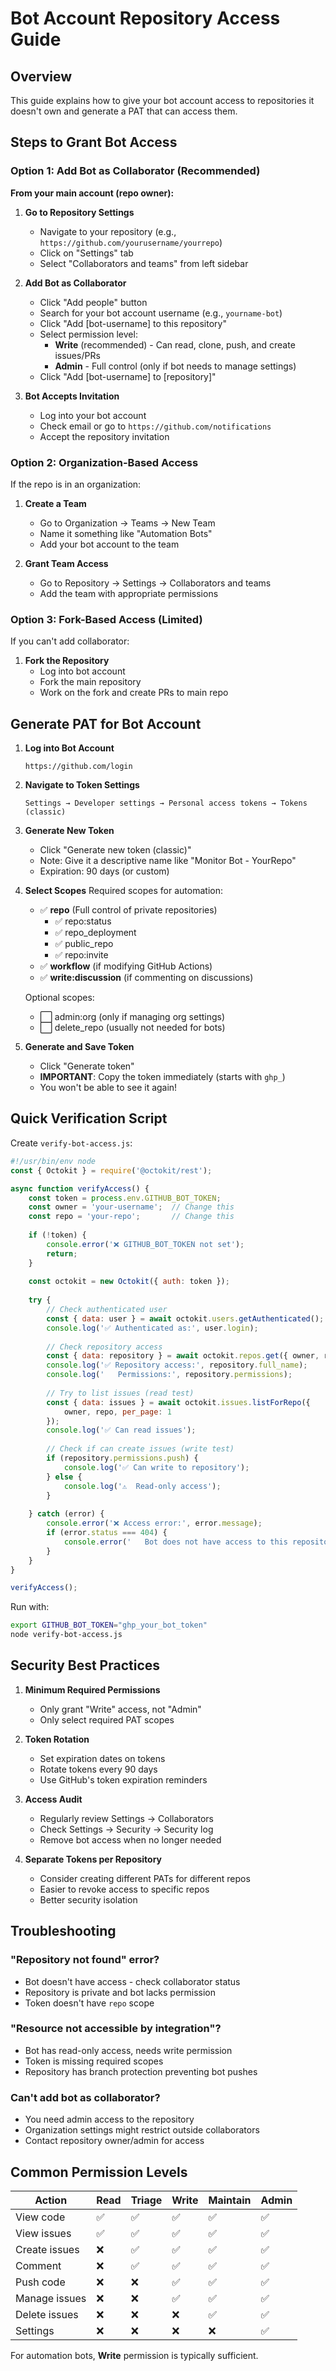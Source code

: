 # Bot Account Repository Access Guide

## Overview
This guide explains how to give your bot account access to repositories it doesn't own and generate a PAT that can access them.

## Steps to Grant Bot Access

### Option 1: Add Bot as Collaborator (Recommended)
**From your main account (repo owner):**

1. **Go to Repository Settings**
   - Navigate to your repository (e.g., `https://github.com/yourusername/yourrepo`)
   - Click on "Settings" tab
   - Select "Collaborators and teams" from left sidebar

2. **Add Bot as Collaborator**
   - Click "Add people" button
   - Search for your bot account username (e.g., `yourname-bot`)
   - Click "Add [bot-username] to this repository"
   - Select permission level:
     - **Write** (recommended) - Can read, clone, push, and create issues/PRs
     - **Admin** - Full control (only if bot needs to manage settings)
   - Click "Add [bot-username] to [repository]"

3. **Bot Accepts Invitation**
   - Log into your bot account
   - Check email or go to `https://github.com/notifications`
   - Accept the repository invitation

### Option 2: Organization-Based Access
If the repo is in an organization:

1. **Create a Team**
   - Go to Organization → Teams → New Team
   - Name it something like "Automation Bots"
   - Add your bot account to the team

2. **Grant Team Access**
   - Go to Repository → Settings → Collaborators and teams
   - Add the team with appropriate permissions

### Option 3: Fork-Based Access (Limited)
If you can't add collaborator:

1. **Fork the Repository**
   - Log into bot account
   - Fork the main repository
   - Work on the fork and create PRs to main repo

## Generate PAT for Bot Account

1. **Log into Bot Account**
   ```
   https://github.com/login
   ```

2. **Navigate to Token Settings**
   ```
   Settings → Developer settings → Personal access tokens → Tokens (classic)
   ```

3. **Generate New Token**
   - Click "Generate new token (classic)"
   - Note: Give it a descriptive name like "Monitor Bot - YourRepo"
   - Expiration: 90 days (or custom)
   
4. **Select Scopes**
   Required scopes for automation:
   - ✅ **repo** (Full control of private repositories)
     - ✅ repo:status
     - ✅ repo_deployment
     - ✅ public_repo
     - ✅ repo:invite
   - ✅ **workflow** (if modifying GitHub Actions)
   - ✅ **write:discussion** (if commenting on discussions)
   
   Optional scopes:
   - ⬜ admin:org (only if managing org settings)
   - ⬜ delete_repo (usually not needed for bots)

5. **Generate and Save Token**
   - Click "Generate token"
   - **IMPORTANT**: Copy the token immediately (starts with `ghp_`)
   - You won't be able to see it again!

## Quick Verification Script

Create `verify-bot-access.js`:
```javascript
#!/usr/bin/env node
const { Octokit } = require('@octokit/rest');

async function verifyAccess() {
    const token = process.env.GITHUB_BOT_TOKEN;
    const owner = 'your-username';  // Change this
    const repo = 'your-repo';       // Change this
    
    if (!token) {
        console.error('❌ GITHUB_BOT_TOKEN not set');
        return;
    }
    
    const octokit = new Octokit({ auth: token });
    
    try {
        // Check authenticated user
        const { data: user } = await octokit.users.getAuthenticated();
        console.log('✅ Authenticated as:', user.login);
        
        // Check repository access
        const { data: repository } = await octokit.repos.get({ owner, repo });
        console.log('✅ Repository access:', repository.full_name);
        console.log('   Permissions:', repository.permissions);
        
        // Try to list issues (read test)
        const { data: issues } = await octokit.issues.listForRepo({ 
            owner, repo, per_page: 1 
        });
        console.log('✅ Can read issues');
        
        // Check if can create issues (write test)
        if (repository.permissions.push) {
            console.log('✅ Can write to repository');
        } else {
            console.log('⚠️  Read-only access');
        }
        
    } catch (error) {
        console.error('❌ Access error:', error.message);
        if (error.status === 404) {
            console.error('   Bot does not have access to this repository');
        }
    }
}

verifyAccess();
```

Run with:
```bash
export GITHUB_BOT_TOKEN="ghp_your_bot_token"
node verify-bot-access.js
```

## Security Best Practices

1. **Minimum Required Permissions**
   - Only grant "Write" access, not "Admin"
   - Only select required PAT scopes

2. **Token Rotation**
   - Set expiration dates on tokens
   - Rotate tokens every 90 days
   - Use GitHub's token expiration reminders

3. **Access Audit**
   - Regularly review Settings → Collaborators
   - Check Settings → Security → Security log
   - Remove bot access when no longer needed

4. **Separate Tokens per Repository**
   - Consider creating different PATs for different repos
   - Easier to revoke access to specific repos
   - Better security isolation

## Troubleshooting

### "Repository not found" error?
- Bot doesn't have access - check collaborator status
- Repository is private and bot lacks permission
- Token doesn't have `repo` scope

### "Resource not accessible by integration"?
- Bot has read-only access, needs write permission
- Token is missing required scopes
- Repository has branch protection preventing bot pushes

### Can't add bot as collaborator?
- You need admin access to the repository
- Organization settings might restrict outside collaborators
- Contact repository owner/admin for access

## Common Permission Levels

| Action | Read | Triage | Write | Maintain | Admin |
|--------|------|--------|-------|----------|--------|
| View code | ✅ | ✅ | ✅ | ✅ | ✅ |
| View issues | ✅ | ✅ | ✅ | ✅ | ✅ |
| Create issues | ❌ | ✅ | ✅ | ✅ | ✅ |
| Comment | ❌ | ✅ | ✅ | ✅ | ✅ |
| Push code | ❌ | ❌ | ✅ | ✅ | ✅ |
| Manage issues | ❌ | ❌ | ✅ | ✅ | ✅ |
| Delete issues | ❌ | ❌ | ❌ | ✅ | ✅ |
| Settings | ❌ | ❌ | ❌ | ❌ | ✅ |

For automation bots, **Write** permission is typically sufficient.